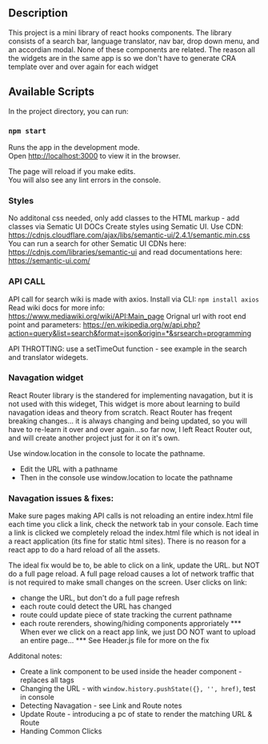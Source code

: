 ## Description
This project is a mini library of react hooks components. The library consists of a search bar, language translator, nav bar, drop down menu, and an accordian modal. None of these components are related. The reason all the widgets are in the same app is so we don't have to generate CRA template over and over again for each widget

## Available Scripts
In the project directory, you can run:

### `npm start`

Runs the app in the development mode.\
Open [http://localhost:3000](http://localhost:3000) to view it in the browser.

The page will reload if you make edits.\
You will also see any lint errors in the console.

### Styles 
No additonal css needed, only add classes to the HTML markup - add classes via Sematic UI DOCs
Create styles using Sematic UI. Use CDN: https://cdnjs.cloudflare.com/ajax/libs/semantic-ui/2.4.1/semantic.min.css
You can run a search for other Sematic UI CDNs here: https://cdnjs.com/libraries/semantic-ui and read documentations here: https://semantic-ui.com/

### API CALL
API call for search wiki is made with axios. Install via CLI:
``` npm install axios ```
Read wiki docs for more info: https://www.mediawiki.org/wiki/API:Main_page
Orignal url with root end point and parameters: https://en.wikipedia.org/w/api.php?action=query&list=search&format=json&origin=*&srsearch=programming

API THROTTING: use a setTimeOut function - see example in the search and translator widegets.

### Navagation widget
React Router library is the standered for implementing navagation, but it is not used with this wideget, This widget is more about learning to build navagation ideas and theory from scratch.
React Router has freqent breaking changes... it is always changing and being updated, so you will have to re-learn it over and over again...so far now, I left React Router out, and will create another project just for it on it's own.

Use window.location in the console to locate the pathname.
- Edit the URL with a pathname
- Then in the console use window.location to locate the pathname

### Navagation issues & fixes:
Make sure pages making API calls is not reloading an entire index.html 
file each time you click a link, check the network tab in your console.
Each time a link is clicked we completely reload the index.html file which is not ideal in a react application (its fine for static html sites). There is no reason for a react app to do a hard reload of all the assets.

The ideal fix would be to, be able to click on a link, update the URL. but NOT do a full page reload. A full page reload causes a lot of network traffic that is not required to make small changes on the screen.
User clicks on link:
- change the URL, but don't do a full page refresh
- each route could detect the URL has changed
- route could update piece of state tracking the current pathname
- each route rerenders, showing/hiding components approriately
*** When ever we click on a react app link, we just DO NOT want to upload an entire page...
*** See Header.js file for more on the fix

Additonal notes:
- Create a link component to be used inside the header component - replaces all <a> tags
- Changing the URL - with ```window.history.pushState({}, '', href)```, test in console
- Detecting Navagation - see Link and Route notes
- Update Route - introducing a pc of state to render the matching URL & Route
- Handing Common Clicks
